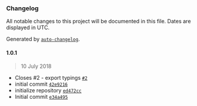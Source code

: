 ### Changelog
All notable changes to this project will be documented in this file. Dates are displayed in UTC.

Generated by [`auto-changelog`](https://github.com/CookPete/auto-changelog).

#### 1.0.1
> 10 July 2018
- Closes #2 - export typings [`#2`](https://github.com/Worie/btt/issues/2)
- initial commit [`42e9216`](https://github.com/Worie/btt/commit/42e921697808786bf533c8daf0423904acaf5955)
- initialize repository [`ed472cc`](https://github.com/Worie/btt/commit/ed472ccc5de9169d95e6874574197da6900eff94)
- Initial commit [`e34a495`](https://github.com/Worie/btt/commit/e34a4959d7659d4cd6031c1947559292f9aa9380)

